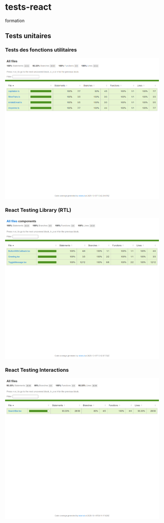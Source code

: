 # tests-react
formation

## Tests unitaires

### Tests des fonctions utilitaires
![tests-unitaires](./tests-unitaires/public/tests-unitaires.png)

### React Testing Library (RTL)
![rtl-tests](./tests-unitaires/public/rtl-tests.png)

### React Testing Interactions
![interactions-tests](./tests-interactions/public/interactions.png)